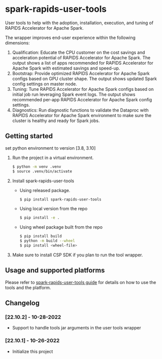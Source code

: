 # spark-rapids-user-tools

User tools to help with the adoption, installation, execution, and tuning of RAPIDS Accelerator for Apache Spark.

The wrapper improves end-user experience within the following dimensions:
1. Qualification: Educate the CPU customer on the cost savings and acceleration potential of RAPIDS Accelerator for
   Apache Spark. The output shows a list of apps recommended for RAPIDS Accelerator for Apache Spark with estimated savings
   and speed-up.
2. Bootstrap: Provide optimized RAPIDS Accelerator for Apache Spark configs based on GPU cluster shape. The output
   shows updated Spark config settings on master node.
3. Tuning: Tune RAPIDS Accelerator for Apache Spark configs based on initial job run leveraging Spark event logs. The output
   shows recommended per-app RAPIDS Accelerator for Apache Spark config settings.
4. Diagnostics: Run diagnostic functions to validate the Dataproc with RAPIDS Accelerator for Apache Spark environment to
   make sure the cluster is healthy and ready for Spark jobs.


## Getting started

set python environment to version [3.8, 3.10]

1. Run the project in a virtual environment.
    ```sh
    $ python -m venv .venv
    $ source .venv/bin/activate
    ```
2. Install spark-rapids-user-tools 
    - Using released package.
      
      ```sh
      $ pip install spark-rapids-user-tools
      ```
    - Using local version from the repo

      ```sh
      $ pip install -e .
      ```
    - Using wheel package built from the repo

      ```sh
      $ pip install build
      $ python -m build --wheel
      $ pip install <wheel-file>
      ```
3. Make sure to install CSP SDK if you plan to run the tool wrapper.

## Usage and supported platforms

Please refer to [spark-rapids-user-tools guide](docs/index.md) for details on how to use the tools
and the platform.

## Changelog

### [22.10.2] - 10-28-2022
   
- Support to handle tools jar arguments in the user tools wrapper
 
### [22.10.1] - 10-26-2022
  
- Initialize this project
